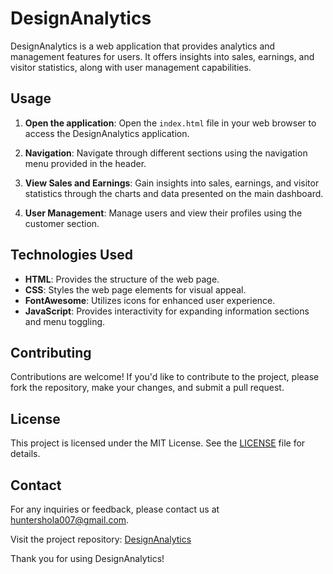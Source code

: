 # DesignAnalytics

DesignAnalytics is a web application that provides analytics and management features for users. It offers insights into sales, earnings, and visitor statistics, along with user management capabilities.

## Usage

1. **Open the application**: Open the `index.html` file in your web browser to access the DesignAnalytics application.

2. **Navigation**: Navigate through different sections using the navigation menu provided in the header.

3. **View Sales and Earnings**: Gain insights into sales, earnings, and visitor statistics through the charts and data presented on the main dashboard.

4. **User Management**: Manage users and view their profiles using the customer section.

## Technologies Used

- **HTML**: Provides the structure of the web page.
- **CSS**: Styles the web page elements for visual appeal.
- **FontAwesome**: Utilizes icons for enhanced user experience.
- **JavaScript**: Provides interactivity for expanding information sections and menu toggling.

## Contributing

Contributions are welcome! If you'd like to contribute to the project, please fork the repository, make your changes, and submit a pull request.

## License

This project is licensed under the MIT License. See the [LICENSE](LICENSE) file for details.

## Contact

For any inquiries or feedback, please contact us at [huntershola007@gmail.com](mailto:huntershola007@gmail.com.com).

Visit the project repository: [DesignAnalytics](https://github.com/Huntershola/DesignAnalytics.git)

Thank you for using DesignAnalytics!

